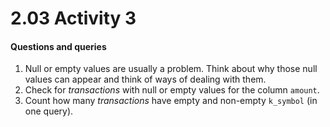 # 2.03 Activity 3

#### Questions and queries

1. Null or empty values are usually a problem. Think about why those null values can appear and think of ways of dealing with them.
2. Check for _transactions_ with null or empty values for the column `amount`.
3. Count how many _transactions_ have empty and non-empty `k_symbol` (in one query).
